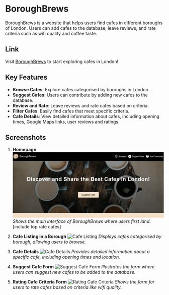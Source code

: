 # BoroughBrews

BoroughBrews is a website that helps users find cafes in different boroughs of London. Users can add cafes to the database, leave reviews, and rate criteria such as wifi quality and coffee taste.

## Link

Visit [BoroughBrews](https://boroughbrews.onrender.com/) to start exploring cafes in London!

## Key Features

- **Browse Cafes**: Explore cafes categorised by boroughs in London.
- **Suggest Cafes**: Users can contribute by adding new cafes to the database.
- **Review and Rate**: Leave reviews and rate cafes based on criteria.
- **Filter Cafes**: Easily find cafes that meet specific criteria.
- **Cafe Details**: View detailed information about cafes, including opening times, Google Maps links, user reviews and ratings.

## Screenshots

1. **Homepage**
   ![Homepage](screenshots/homepage.png)
   *Shows the main interface of BoroughBrews where users first land.* [include top rate cafes]

2. **Cafe Listing in a Borough**
   ![Cafe Listing](screenshots/cafe_listing.png)
   *Displays cafes categorised by borough, allowing users to browse.*

3. **Cafe Details**
   ![Cafe Details](screenshots/cafe_details.png)
   *Provides detailed information about a specific cafe, including opening times and location.*

4. **Suggest Cafe Form**
   ![Suggest Cafe Form](screenshots/add_cafe_form.png)
   *Illustrates the form where users can suggest new cafes to be added to the database.*

5. **Rating Cafe Criteria Form**
   ![Rating Cafe Criteria](screenshots/rating_cafe_criteria.png)
   *Shows the form for users to rate cafes based on criteria like wifi quality.*
